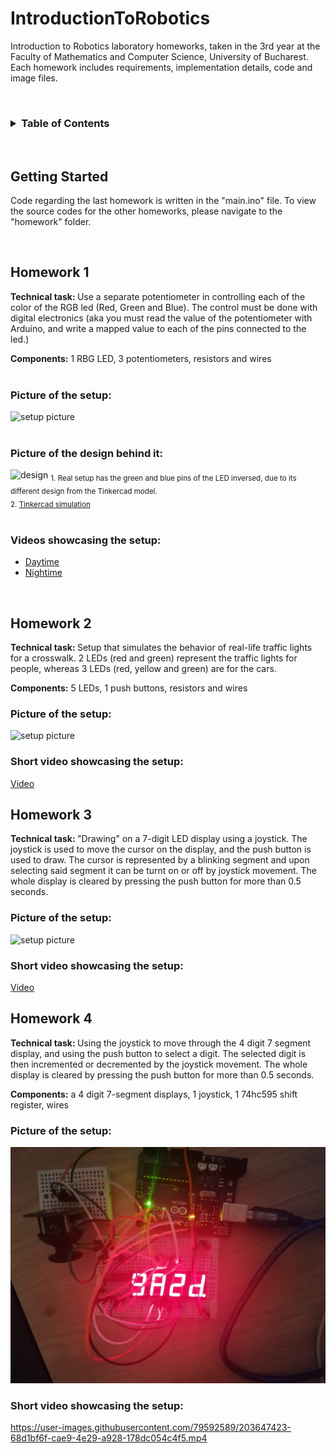 # IntroductionToRobotics

Introduction to Robotics laboratory homeworks, taken in the 3rd year at the Faculty of Mathematics and Computer Science, University of Bucharest. Each homework includes requirements, implementation details, code and image files.

<br>
<!-- TABLE OF CONTENTS -->
<h3><details>
  <summary>Table of Contents</summary>
  <ol>
    <li><a href="#getting-started">Getting Started</a></li>
    <li><a href="#homework-1">Homework 1</a></li>
    <li><a href="#homework-2">Homework 2</a></li>
    <li><a href="#homework-3">Homework 3</a></li>
    <li><a href="#homework-4">Homework 4</a></li>
  </ol>
</details></h3>

<br>

## Getting Started

Code regarding the last homework is written in the "main.ino" file. To view the source codes for the other homeworks, please navigate to the "homework" folder.

<br>

## Homework 1

<b>Technical task: </b> Use a separate potentiometer in controlling each of the
color of the RGB led (Red, Green and Blue). The control must be done
with digital electronics (aka you must read the value of the potentiometer with Arduino, and write a mapped value to each of the pins connected
to the led.)

<b>Components:</b> 1 RBG LED, 3 potentiometers,
resistors and wires
<br><br>

<h3> Picture of the setup: </h3>
<img src="https://drive.google.com/uc?export=view&id=1kQ3rH5mv4lF6WDAjuVzAqp-AwAdwAlaR" alt="setup picture" />
<br><br>
<h3> Picture of the design behind it: </h3>
<img src="https://drive.google.com/uc?export=view&id=1riGbG8wzaon06seESVv3LTx6KJwgI7Cb" alt="design"/>
<sub>1. Real setup has the green and blue pins of the LED inversed, due to its different design from the Tinkercad model. <br>
2. <a href="https://www.tinkercad.com/things/iskBdIcFpQn?sharecode=rFOlXGFIqA9Q1KxTsPaeFc4YmNW5atJbWIF2ZmMmFVI">Tinkercad simulation</a></sub>
<br><br>
<h3> Videos showcasing the setup: </h3>
<ul>
    <li><a href="https://drive.google.com/file/d/1kK_IDuUVnUMwUWfNwKOu2DZBJ50rHQK8/view?usp=sharing">Daytime</a>
    </li>
    <li>
    <a href="https://drive.google.com/file/d/1kEMd9oamkOFXMtUuCpt9NlEhctBrVOUH/view?usp=sharing">Nightime</a>
    </li>
</ul>

<br>

## Homework 2

<b>Technical task: </b> Setup that simulates the behavior of real-life traffic lights for a crosswalk. 2 LEDs (red and green) represent the traffic lights for people, whereas 3 LEDs (red, yellow and green) are for the cars.

<b>Components:</b> 5 LEDs, 1 push buttons, resistors and wires

<h3> Picture of the setup: </h3>
<img src="https://drive.google.com/uc?export=view&id=1q-50skNGcgDhvHY4rlQmZJzDv3XvLUIs" alt="setup picture" />

<br>

<h3> Short video showcasing the setup: </h3>
<a href="https://drive.google.com/file/d/1prVPlxDzc1HlFhmHoC4C1chddjBHiGcd/view?usp=sharing">Video</a>

<br>

## Homework 3

<b>Technical task: </b> "Drawing" on a 7-digit LED display using a joystick. The joystick is used to move the cursor on the display, and the push button is used to draw. The cursor is represented by a blinking segment and upon selecting said segment it can be turnt on or off by joystick movement. The whole display is cleared by pressing the push button for more than 0.5 seconds.

<h3>Picture of the setup: </h3>
<img src="https://drive.google.com/uc?export=view&id=1vpdlEugEEhexd5KGP4MRiqesWY2ZpBPp" alt="setup picture" />
<br>

<h3>Short video showcasing the setup: </h3>
<a href= "https://drive.google.com/file/d/1vnB6PrdBQqzXwLHaoxE45b_ltmIOdHG1/view?usp=share_link">Video</a>
<br>

## Homework 4

<b>Technical task: </b> Using the joystick to move through the 4 digit 7 segment display, and using the push button to select a digit. The selected digit is then incremented or decremented by the joystick movement. The whole display is cleared by pressing the push button for more than 0.5 seconds.

<b>Components:</b> a 4 digit 7-segment displays, 1 joystick, 1 74hc595 shift register, wires

<h3>Picture of the setup: </h3>
<img src="./homework/homework4/picture.jpeg" alt="setup picture" />
<br>

<h3>Short video showcasing the setup: </h3>

https://user-images.githubusercontent.com/79592589/203647423-68d1bf6f-cae9-4e29-a928-178dc054c4f5.mp4


